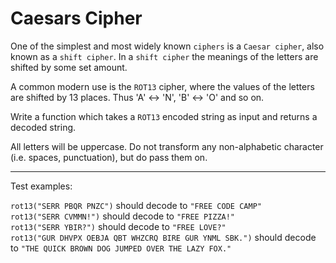 # Caesars Cipher

One of the simplest and most widely known `ciphers` is a `Caesar cipher`, also known as a `shift cipher`. In a `shift cipher` the meanings of the letters are shifted by some set amount.

A common modern use is the `ROT13` cipher, where the values of the letters are shifted by 13 places. Thus 'A' ↔ 'N', 'B' ↔ 'O' and so on.

Write a function which takes a `ROT13` encoded string as input and returns a decoded string.

All letters will be uppercase. Do not transform any non-alphabetic character (i.e. spaces, punctuation), but do pass them on.

---

Test examples:

`rot13("SERR PBQR PNZC")` should decode to `"FREE CODE CAMP"`\
`rot13("SERR CVMMN!")` should decode to `"FREE PIZZA!"`\
`rot13("SERR YBIR?")` should decode to `"FREE LOVE?"`\
`rot13("GUR DHVPX OEBJA QBT WHZCRQ BIRE GUR YNML SBK.")` should decode to `"THE QUICK BROWN DOG JUMPED OVER THE LAZY FOX."`

